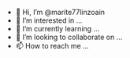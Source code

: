- 👋 Hi, I’m @marite77linzoain
- 👀 I’m interested in ...
- 🌱 I’m currently learning ...
- 💞️ I’m looking to collaborate on ...
- 📫 How to reach me ...

<!---
marite77linzoain/marite77linzoain is a ✨ special ✨ repository because its `README.md` (this file) appears on your GitHub profile.
You can click the Preview link to take a look at your changes.
--->
